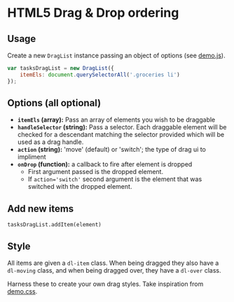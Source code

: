 HTML5 Drag & Drop ordering
==========================


## Usage

Create a new `DragList` instance passing an object of options (see [demo.js](https://github.com/Daniel-Hug/html5-dnd-list/blob/gh-pages/demo.js)).

```js
var tasksDragList = new DragList({
    itemEls: document.querySelectorAll('.groceries li')
});
```


## Options (all optional)

 - **`itemEls` (array):** Pass an array of elements you wish to be draggable
 - **`handleSelector` (string):** Pass a selector. Each draggable element will be checked for a descendant matching the selector provided which will be used as a drag handle.
 - **`action` (string):** 'move' (default) or 'switch'; the type of drag ui to impliment
 - **`onDrop` (function):** a callback to fire after element is dropped
    - First argument passed is the dropped element.
    - If `action='switch'` second argument is the element that was switched with the dropped element.


## Add new items

```
tasksDragList.addItem(element)
```


## Style

All items are given a `dl-item` class. When being dragged they also have a `dl-moving` class, and when being dragged over, they have a `dl-over` class.

Harness these to create your own drag styles. Take inspiration from [demo.css](https://github.com/Daniel-Hug/html5-dnd-list/blob/gh-pages/demo.css).
